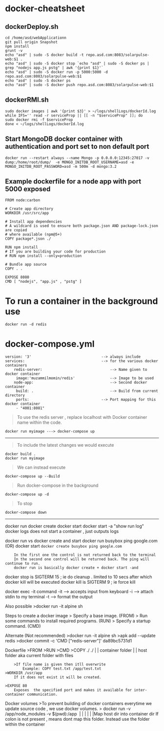 # docker-cheatsheet

## dockerDeploy.sh
    cd /home/asd/webApplicationn
    git pull origin Snapshot
    npm install
    grunt -v
    echo "asd" | sudo -S docker build -t repo.asd.com:8083/solarpulse-web:$1 .
    echo "asd" | sudo -S docker stop `echo "asd" | sudo -S docker ps | grep "nodejs app.js pstg" | awk '{print $1}'`
    echo "asd" | sudo -S docker run -p 5000:5000 -d repo.asd.com:8083/solarpulse-web:$1
    echo "asd" | sudo -S docker ps
    echo "asd" | sudo -S docker push repo.asd.com:8083/solarpulse-web:$1

## dockerRMI.sh
    sudo docker images | awk '{print $3}' > ~/logs/shellLogs/dockerId.log
    while IFS='' read -r serviceProp || [[ -n "$serviceProp" ]]; do
    sudo docker rmi -f $serviceProp
    done < ~/logs/shellLogs/dockerId.log

## Start MongoDB docker container with authentication and port set to non default port
    docker run --restart always --name Mongo -p 0.0.0.0:12345:27017 -v dump:/home/root/dump/  -e MONGO_INITDB_ROOT_USERNAME=asd -e MONGO_INITDB_ROOT_PASSWORD=asd -m 500m -d mongo:3.2

## Example dockerfile for a node app with port 5000 exposed
    FROM node:carbon

    # Create app directory
    WORKDIR /usr/src/app

    # Install app dependencies
    # A wildcard is used to ensure both package.json AND package-lock.json are copied
    # where available (npm@5+)
    COPY package*.json ./

    RUN npm install
    # If you are building your code for production
    # RUN npm install --only=production

    # Bundle app source
    COPY . .

    EXPOSE 8080
    CMD [ "nodejs", "app.js" , "pstg" ]

# To run a container in the background use
	docker run -d redis
    
# docker-compose.yml


	version: '3'								--> always include
	services: 									--> for the various docker containers
 		redis-server:								--> Name given to docker container
 		 image:'muzammilmomin/redis'				--> Image to be used
		node-app:									--> Second docker container
  		 build: .									--> Build from current directory
  		 ports:									--> Port mapping for this docker container
   	 	 - "4001:8081"							


>To use the redis server , replace localhost with Docker container name within the code.

	docker run myimage ---> docker-compose up											
------------------------------------------------------------------------------------																					
>To include the latest changes we would execute 


	docker build .																
	docker run myimage          
	
>We can instead execute


	docker-compose up --Build	
	


>Run docker-compose in the background

	docker-compose up -d
	
>To stop

	docker-compose down
_____________
docker run 
	docker create 
	docker start
	docker start -a
		"show run log"
	docker logs
		does not start a container , just outputs logs
	
	
docker run vs docker create and start
	docker run busybox ping google.com
		(OR)
	docker start `docker create busybox ping google.com`

		In the first one the control is not returned back to the terminal
		In the second one control will be returned back. The ping will continue to run.
		docker run is basically docker create + docker start -and
		
	

docker stop is SIGTERM 15 ; ie do cleanup . limited to 10 secs after which docker kill will be executed
docker kill is SIGTERM 9 ; ie force kill

docker exec -it <containerid> command
	-it --> accepts input from keyboard
		-i --> attach stdin to my terminal
		-t --> format the output

Also possible 
	>docker run -it alpine sh

Steps to create a docker image
	> Specify a base image. (FROM)
	> Run some commands to install required programs. (RUN)
	> Specify a startup command. (CMD)

Alternate (Not recommended)
	>docker run -it alpine sh
		>apk add --update redis
	>docker commit -c 'CMD ["redis-server"]' da89bc5731d1

Dockerfile
	>FROM <baseimage>
	>RUN <execute some command inside the container>
	>CMD <Command to be executed when starting the container>
	>COPY ./ ./
		   |  | container folder
		   |
		   | host folder aka current folder with files   

		>If file name is given then itll overwrite 
			Example: COPY test.txt /app/test.txt
	>WORKDIR /usr/app	      
		If it does not exist it will be created.

	>EXPOSE 80
		Exposes  the specified port and makes it available for inter-container communication.


Docker volumes
	>To prevent building of docker containers everytime we update source code , we use docker volumes.
	> docker run -v /app/node_modules -v $(pwd):/app <image id>
							|				|
							| 				|
											|
											|Map host dir into container dir
							If colon is not present , means dont map this folder. Instead use the folder within the container



